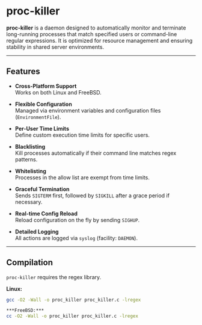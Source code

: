 # proc-killer

**proc-killer** is a daemon designed to automatically monitor and terminate long-running processes that match specified users or command-line regular expressions. It is optimized for resource management and ensuring stability in shared server environments.

---

## Features

- **Cross-Platform Support**  
  Works on both Linux and FreeBSD.

- **Flexible Configuration**  
  Managed via environment variables and configuration files (`EnvironmentFile`).

- **Per-User Time Limits**  
  Define custom execution time limits for specific users.

- **Blacklisting**  
  Kill processes automatically if their command line matches regex patterns.

- **Whitelisting**  
  Processes in the allow list are exempt from time limits.

- **Graceful Termination**  
  Sends `SIGTERM` first, followed by `SIGKILL` after a grace period if necessary.

- **Real-time Config Reload**  
  Reload configuration on the fly by sending `SIGHUP`.

- **Detailed Logging**  
  All actions are logged via `syslog` (facility: `DAEMON`).

---

## Compilation

`proc-killer` requires the regex library.

**Linux:**
```bash
gcc -O2 -Wall -o proc_killer proc_killer.c -lregex

***FreeBSD:***
cc -O2 -Wall -o proc_killer proc_killer.c -lregex
